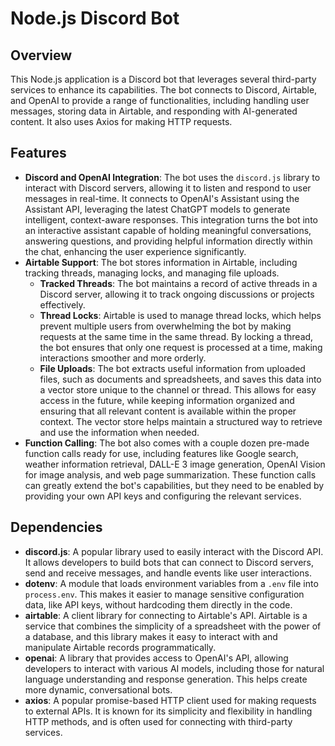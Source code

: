 # Node.js Discord Bot

## Overview

This Node.js application is a Discord bot that leverages several third-party services to enhance its capabilities. The bot connects to Discord, Airtable, and OpenAI to provide a range of functionalities, including handling user messages, storing data in Airtable, and responding with AI-generated content. It also uses Axios for making HTTP requests.

## Features

- **Discord and OpenAI Integration**: The bot uses the `discord.js` library to interact with Discord servers, allowing it to listen and respond to user messages in real-time. It connects to OpenAI's Assistant using the Assistant API, leveraging the latest ChatGPT models to generate intelligent, context-aware responses. This integration turns the bot into an interactive assistant capable of holding meaningful conversations, answering questions, and providing helpful information directly within the chat, enhancing the user experience significantly.
- **Airtable Support**: The bot stores information in Airtable, including tracking threads, managing locks, and managing file uploads.
  - **Tracked Threads**: The bot maintains a record of active threads in a Discord server, allowing it to track ongoing discussions or projects effectively.
  - **Thread Locks**: Airtable is used to manage thread locks, which helps prevent multiple users from overwhelming the bot by making requests at the same time in the same thread. By locking a thread, the bot ensures that only one request is processed at a time, making interactions smoother and more orderly.
  - **File Uploads**: The bot extracts useful information from uploaded files, such as documents and spreadsheets, and saves this data into a vector store unique to the channel or thread. This allows for easy access in the future, while keeping information organized and ensuring that all relevant content is available within the proper context. The vector store helps maintain a structured way to retrieve and use the information when needed.
- **Function Calling**: The bot also comes with a couple dozen pre-made function calls ready for use, including features like Google search, weather information retrieval, DALL-E 3 image generation, OpenAI Vision for image analysis, and web page summarization. These function calls can greatly extend the bot's capabilities, but they need to be enabled by providing your own API keys and configuring the relevant services.

## Dependencies

- **discord.js**: A popular library used to easily interact with the Discord API. It allows developers to build bots that can connect to Discord servers, send and receive messages, and handle events like user interactions.
- **dotenv**: A module that loads environment variables from a `.env` file into `process.env`. This makes it easier to manage sensitive configuration data, like API keys, without hardcoding them directly in the code.
- **airtable**: A client library for connecting to Airtable's API. Airtable is a service that combines the simplicity of a spreadsheet with the power of a database, and this library makes it easy to interact with and manipulate Airtable records programmatically.
- **openai**: A library that provides access to OpenAI's API, allowing developers to interact with various AI models, including those for natural language understanding and response generation. This helps create more dynamic, conversational bots.
- **axios**: A popular promise-based HTTP client used for making requests to external APIs. It is known for its simplicity and flexibility in handling HTTP methods, and is often used for connecting with third-party services.

